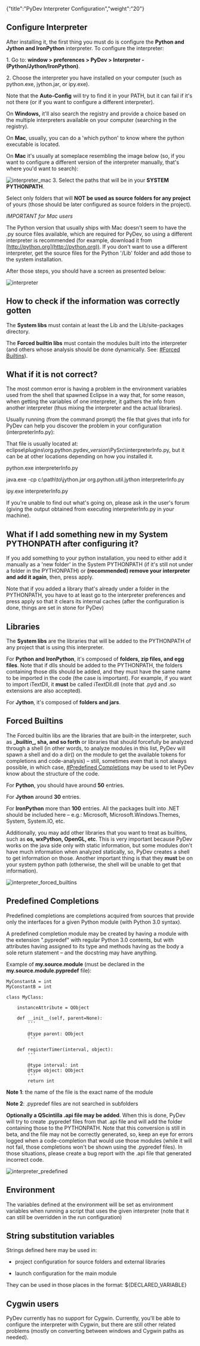 {"title":"PyDev Interpreter Configuration","weight":"20"}

## Configure Interpreter

After installing it, the first thing you must do is configure the **Python and Jython and IronPython** interpreter. To configure the interpreter:

1\. Go to: **window > preferences > PyDev > Interpreter - (Python/Jython/IronPython)**.

2\. Choose the interpreter you have installed on your computer (such as python.exe, jython.jar, or ipy.exe).

Note that the **Auto-Config** will try to find it in your PATH, but it can fail if it's not there (or if you want to configure a different interpreter).

On **Windows,** it'll also search the registry and provide a choice based on the multiple interpreters available on your computer (searching in the registry).

On **Mac**, usually, you can do a 'which python' to know where the python executable is located.

On **Mac** it's usually at someplace resembling the image below (so, if you want to configure a different version of the interpreter manually, that's where you'd want to search):

![interpreter_mac](/Images/appc/pydev.org/images/interpreter_mac.png)
3\. Select the paths that will be in your **SYSTEM PYTHONPATH**.

Select only folders that will **NOT be used as source folders for any project** of yours (those should be later configured as source folders in the project).

*IMPORTANT for Mac users*

The Python version that usually ships with Mac doesn't seem to have the .py source files available, which are required for PyDev, so using a different interpreter is recommended (for example, download it from [http://python.org](http://python.org)). If you don't want to use a different interpreter, get the source files for the Python '/Lib' folder and add those to the system installation.

After those steps, you should have a screen as presented below:

![interpreter](/Images/appc/pydev.org/images/interpreter.png)

## How to check if the information was correctly gotten

The **System libs** must contain at least the Lib and the Lib/site-packages directory.

The **Forced builtin libs** must contain the modules built into the interpreter (and others whose analysis should be done dynamically. See: [#Forced Builtins](#ForcedBuiltins)).

## What if it is not correct?

The most common error is having a problem in the environment variables used from the shell that spawned Eclipse in a way that, for some reason, when getting the variables of one interpreter, it gathers the info from another interpreter (thus mixing the interpreter and the actual libraries).

Usually running (from the command prompt) the file that gives that info for PyDev can help you discover the problem in your configuration (interpreterInfo.py):

That file is usually located at: eclipse\\plugins\\org.python.pydev\_$version$\\PySrc\\interpreterInfo.py, but it can be at other locations depending on how you installed it.

python.exe interpreterInfo.py

java.exe -cp c:\\path\\to\\jython.jar org.python.util.jython interpreterInfo.py

ipy.exe interpreterInfo.py

If you're unable to find out what's going on, please ask in the user's forum (giving the output obtained from executing interpreterInfo.py in your machine).

## What if I add something new in my System PYTHONPATH after configuring it?

If you add something to your python installation, you need to either
add it manually as a 'new folder' in the System PYTHONPATH (if it's still not under a folder in the PYTHONPATH)
or **(recommended) remove your interpreter and add it again**, then, press apply.

Note that if you added a library that's already under a folder in the PYTHONPATH, you have to at least go to
the interpreter preferences and press apply so that it clears its internal caches (after the configuration
is done, things are set in stone for PyDev)

## Libraries

The **System libs** are the libraries that will be added to the PYTHONPATH of any project that is using this interpreter.

For **Python and IronPython**, it's composed of **folders, zip files, and egg files**. Note that if dlls should be added to the PYTHONPATH, the folders containing those dlls should be added, and they must have the same name to be imported in the code (the case is important). For example, if you want to import iTextDll, it **must** be called iTextDll.dll (note that .pyd and .so extensions are also accepted).

For **Jython**, it's composed of **folders and jars**.

## Forced Builtins

The Forced builtin libs are the libraries that are built-in the interpreter, such as **\__builtin_\_, sha, and so forth** or libraries that should forcefully be analyzed through a shell (in other words, to analyze modules in this list, PyDev will spawn a shell and do a dir() on the module to get the available tokens for completions and code-analysis) – still, sometimes even that is not always possible, in which case, [#Predefined Completions](#PredefinedCompletions) may be used to let PyDev know about the structure of the code.

For **Python**, you should have around **50** entries.

For **Jython** around **30** entries.

For **IronPython** more than **100** entries. All the packages built into .NET should be included here – e.g.: Microsoft, Microsoft.Windows.Themes, System, System.IO, etc.

Additionally, you may add other libraries that you want to treat as builtins, such as **os, wxPython, OpenGL, etc**. This is very important because PyDev works on the java side only with static information, but some modules don't have much information when analyzed statically, so, PyDev creates a shell to get information on those. Another important thing is that they **must** be on your system python path (otherwise, the shell will be unable to get that information).

![interpreter_forced_builtins](/Images/appc/pydev.org/images/interpreter_forced_builtins.png)

## Predefined Completions

Predefined completions are completions acquired from sources that provide only the interfaces for a given Python module (with Python 3.0 syntax).

A predefined completion module may be created by having a module with the extension ".pypredef" with regular Python 3.0 contents, but with attributes having assigned to its type and methods having as the body a sole return statement – and the docstring may have anything.

Example of **my.source.module** (must be declared in the **my.source.module.pypredef** file):

```
MyConstantA = int
MyConstantB = int

class MyClass:

    instanceAttribute = QObject

    def __init__(self, parent=None):
        '''

        @type parent: QObject
        '''

    def registerTimer(interval, object):
        '''

        @type interval: int
        @type object: QObject
        '''
        return int
```

**Note 1**: the name of the file is the exact name of the module

**Note 2**: .pypredef files are not searched in subfolders

**Optionally a QScintilla .api file may be added**. When this is done, PyDev will try to create .pypredef files from that .api file and will add the folder containing those to the PYTHONPATH. Note that this conversion is still in beta, and the file may not be correctly generated, so, keep an eye for errors logged when a code-completion that would use those modules (while it will not fail, those completions won't be shown using the .pypredef files). In those situations, please create a bug report with the .api file that generated incorrect code.

![interpreter_predefined](/Images/appc/pydev.org/images/interpreter_predefined.png)

## Environment

The variables defined at the environment will be set as environment variables when running a script that uses the given interpreter (note that it can still be overridden in the run configuration)

## String substitution variables

Strings defined here may be used in:

* project configuration for source folders and external libraries

* launch configuration for the main module

They can be used in those places in the format: ${DECLARED\_VARIABLE}

## Cygwin users

PyDev currently has no support for Cygwin. Currently, you'll be able to configure the interpreter with Cygwin, but there are still other related problems (mostly on converting between windows and Cygwin paths as needed).
